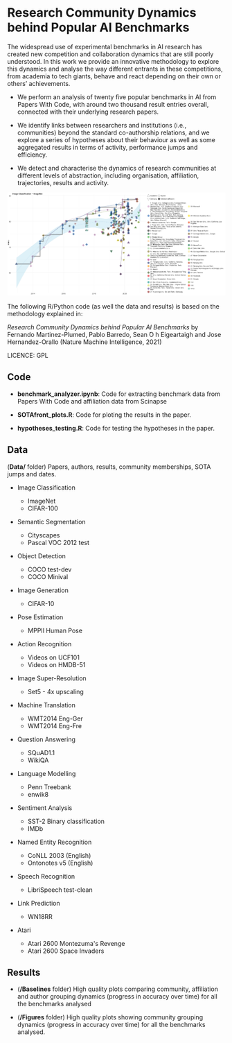 # Research Community Dynamics behind Popular AI Benchmarks


The widespread use of experimental benchmarks in AI research has created new competition and collaboration dynamics that are still poorly understood. In this work we provide an innovative methodology to explore this dynamics and analyse the way different entrants in these competitions, from academia to tech giants, behave and react depending on their own or others’ achievements. 

* We perform an analysis of twenty five popular benchmarks in AI from Papers With Code, with around two thousand result entries overall, connected with their underlying research papers. 

* We identify links between researchers and institutions (i.e., communities) beyond the standard co-authorship relations, and we explore a series of hypotheses
about their behaviour as well as some aggregated results in terms of activity, performance jumps and efficiency. 

* We detect and characterise the dynamics of research communities at different levels of abstraction, including organisation, affiliation, trajectories, results and activity. 


![Alt text](https://github.com/nandomp/AI_Research_Dynamics/blob/master/Figures/Image%20Classification%20-%20ImageNet.jpg)

The following R/Python code (as well the data and results) is based on the methodology explained in:

*Research Community Dynamics behind Popular AI Benchmarks*  by  Fernando Martinez-Plumed, Pablo Barredo, Sean ́O h ́Eigeartaigh and Jose Hernandez-Orallo (Nature Machine Intelligence, 2021)

LICENCE: GPL


## Code

* **benchmark_analyzer.ipynb**: Code for extracting benchmark data from Papers With Code and affiliation data from Scinapse

* **SOTAfront_plots.R**: Code for ploting the results in the paper.

* **hypotheses_testing.R**: Code for testing the hypotheses in the paper.


## Data

(**Data/** folder) Papers, authors, results, community memberships, SOTA jumps and dates. 

* Image Classification
    * ImageNet
    * CIFAR-100

* Semantic Segmentation
   * Cityscapes
   * Pascal VOC 2012 test

* Object Detection
   * COCO test-dev
   * COCO Minival 

* Image Generation
   * CIFAR-10

* Pose Estimation
   * MPPII Human Pose

* Action Recognition
   * Videos on UCF101
   * Videos on HMDB-51

* Image Super-Resolution
   * Set5 - 4x upscaling 

* Machine Translation
   * WMT2014 Eng-Ger
   * WMT2014 Eng-Fre

* Question Answering
   * SQuAD1.1 
   * WikiQA

* Language Modelling
   * Penn Treebank
   * enwik8

* Sentiment Analysis
   * SST-2 Binary classification 
   * IMDb

* Named Entity Recognition
   * CoNLL 2003 (English) 
   * Ontonotes v5 (English)

* Speech Recognition
   * LibriSpeech test-clean

* Link Prediction
   * WN18RR

* Atari
   * Atari 2600 Montezuma's Revenge 
   * Atari 2600 Space Invaders 

## Results

* (**/Baselines** folder) High quality plots comparing community, affiliation and author grouping dynamics (progress in accuracy over time) for all the benchmarks analysed

* (**/Figures** folder) High quality plots showing community grouping dynamics (progress in accuracy over time) for all the benchmarks analysed.



